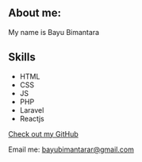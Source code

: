 ## About me:
My name is Bayu Bimantara

## Skills

- HTML
- CSS
- JS
- PHP
- Laravel
- Reactjs

[Check out my GitHub](https://github.com/bayubimantarar)

Email me: bayubimantarar@gmail.com
